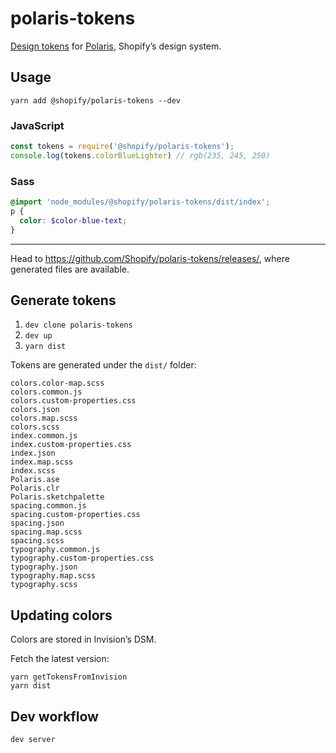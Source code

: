 # polaris-tokens

[Design tokens](https://medium.com/eightshapes-llc/tokens-in-design-systems-25dd82d58421) for [Polaris](https://polaris.shopify.com), Shopify’s design system.

## Usage

```
yarn add @shopify/polaris-tokens --dev
```

### JavaScript

```js
const tokens = require('@shopify/polaris-tokens');
console.log(tokens.colorBlueLighter) // rgb(235, 245, 250)
```

### Sass

```scss
@import 'node_modules/@shopify/polaris-tokens/dist/index';
p {
  color: $color-blue-text;
}
```

---

Head to <https://github.com/Shopify/polaris-tokens/releases/>, where generated files are available.

## Generate tokens

1. `dev clone polaris-tokens`
2. `dev up`
3. `yarn dist`

Tokens are generated under the `dist/` folder:

```
colors.color-map.scss
colors.common.js
colors.custom-properties.css
colors.json
colors.map.scss
colors.scss
index.common.js
index.custom-properties.css
index.json
index.map.scss
index.scss
Polaris.ase
Polaris.clr
Polaris.sketchpalette
spacing.common.js
spacing.custom-properties.css
spacing.json
spacing.map.scss
spacing.scss
typography.common.js
typography.custom-properties.css
typography.json
typography.map.scss
typography.scss
```

## Updating colors

Colors are stored in Invision’s DSM.

Fetch the latest version:

```
yarn getTokensFromInvision
yarn dist
```

## Dev workflow

```
dev server
```
